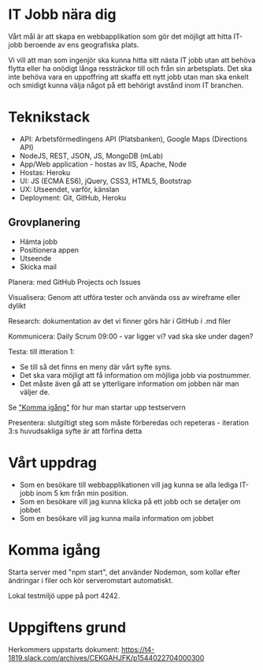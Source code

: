 # IT Jobb nära dig
Vårt mål är att skapa en webbapplikation som gör det möjligt att hitta IT-jobb beroende av ens geografiska plats.

Vi vill att man som ingenjör ska kunna hitta sitt nästa IT jobb utan att behöva flytta eller ha onödigt långa ressträckor till och från sin arbetsplats. Det ska inte behöva vara en uppoffring att skaffa ett nytt jobb utan man ska enkelt och smidigt kunna välja något på ett behörigt avstånd inom IT branchen. 

# Teknikstack
* API: Arbetsförmedlingens API (Platsbanken), Google Maps (Directions API)
* NodeJS, REST, JSON, JS, MongoDB (mLab)
* App/Web application - hostas av IIS, Apache, Node
* Hostas: Heroku
* UI: JS (ECMA ES6), jQuery, CSS3, HTML5, Bootstrap
* UX: Utseendet, varför, känslan
* Deployment: Git, GitHub, Heroku

## Grovplanering
* Hämta jobb
* Positionera appen
* Utseende 
* Skicka mail

Planera: med GitHub Projects och Issues

Visualisera: Genom att utföra tester och använda oss av wireframe eller dylikt

Research: dokumentation av det vi finner görs här i GitHub i .md filer

Kommunicera: Daily Scrum 09:00 - var ligger vi? vad ska ske under dagen?  

Testa: till itteration 1:
* Se till så det finns en meny där vårt syfte syns.
* Det ska vara möjligt att få information om möjliga jobb via postnummer.
* Det måste även gå att se ytterligare information om jobben när man väljer de.

Se ["Komma igång"](#komma-igång) för hur man startar upp testservern

Presentera: slutgiltigt steg som måste förberedas och repeteras - iteration 3:s huvudsakliga syfte är att förfina detta

# Vårt uppdrag
* Som en besökare till webbapplikationen vill jag kunna se alla lediga IT-jobb inom 5 km från min position.
* Som en besökare vill jag kunna klicka på ett jobb och se detaljer om jobbet
* Som en besökare vill jag kunna maila information om jobbet

# Komma igång
Starta server med "npm start", det använder Nodemon, som kollar efter ändringar i filer och kör serveromstart automatiskt.


Lokal testmiljö uppe på port 4242.

# Uppgiftens grund
Herkommers uppstarts dokument: https://t4-1819.slack.com/archives/CEKGAHJFK/p1544022704000300
